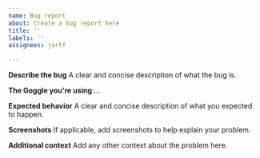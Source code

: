 ```yaml
---
name: Bug report
about: Create a bug report here
title: ''
labels: ''
assignees: jartf

---
```


**Describe the bug**
A clear and concise description of what the bug is.

**The Goggle you're using**:...

**Expected behavior**
A clear and concise description of what you expected to happen.

**Screenshots**
If applicable, add screenshots to help explain your problem.

**Additional context**
Add any other context about the problem here.
